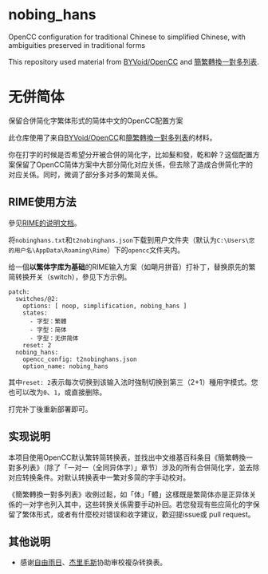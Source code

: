 # nobing_hans
OpenCC configuration for traditional Chinese to simplified Chinese, with ambiguities preserved in traditional forms

This repository used material from [BYVoid/OpenCC](https://github.com/BYVoid/OpenCC) and [簡繁轉換一對多列表](https://zh.wikipedia.org/wiki/%E7%B0%A1%E7%B9%81%E8%BD%89%E6%8F%9B%E4%B8%80%E5%B0%8D%E5%A4%9A%E5%88%97%E8%A1%A8).

# 无併简体
保留合併简化字繁体形式的简体中文的OpenCC配置方案

此仓库使用了来自[BYVoid/OpenCC](https://github.com/BYVoid/OpenCC)和[簡繁轉換一對多列表](https://zh.wikipedia.org/wiki/%E7%B0%A1%E7%B9%81%E8%BD%89%E6%8F%9B%E4%B8%80%E5%B0%8D%E5%A4%9A%E5%88%97%E8%A1%A8)的材料。

你在打字的时候是否希望分开被合併的简化字，比如髮和發，乾和幹？这個配置方案保留了OpenCC简体方案中大部分简化对应关係，但去除了造成合併简化字的对应关係。同时，微调了部分多对多的繁简关係。

## RIME使用方法

參见[RIME的说明文档](https://github.com/rime/home/wiki/RimeWithSchemata#%E5%AE%9A%E8%A3%BD%E6%8C%87%E5%8D%97)。

将`nobinghans.txt`和`t2nobinghans.json`下载到用户文件夹（默认为`C:\Users\您的用户名\AppData\Roaming\Rime`）下的`opencc`文件夹内。

给一個**以繁体字库为基础**的RIME输入方案（如朙月拼音）打补丁，替换原先的繁简转换开关（switch），參见下方示例。

```
patch:
  switches/@2:
    options: [ noop, simplification, nobing_hans ]
    states:
      - 字型：繁體
      - 字型：简体
      - 字型：无併简体
    reset: 2
  nobing_hans:
    opencc_config: t2nobinghans.json
    option_name: nobing_hans
```

其中`reset: 2`表示每次切换到该输入法时強制切换到第三（2+1）種用字模式。您也可以改为`0`、`1`，或直接删除。

打完补丁後重新部署即可。

## 实现说明

本项目使用OpenCC默认繁转简转换表，並找出中文维基百科条目《簡繁轉換一對多列表》（除了「一对一（全同异体字）」章节）涉及的所有合併简化字，並去除对应转换条件。对默认转换表中一繁对多简的字手动校对。

《簡繁轉換一對多列表》收例过鬆，如「体」「體」这樣既是繁简体亦是正异体关係的一对字也列入其中，这些转换关係需要手动补回。若您發现有些应简化的字保留了繁体形式，或者有什麼校对错误和收字建议，歡迎提issue或 pull request。

## 其他说明
- 感谢[自由雨日](https://zh.wikipedia.org/wiki/User:%E8%87%AA%E7%94%B1%E9%9B%A8%E6%97%A5)、[杰里毛斯](https://zh.wikipedia.org/wiki/User:%E6%9D%B0%E9%87%8C%E6%AF%9B%E6%96%AF)协助审校複杂转换表。
